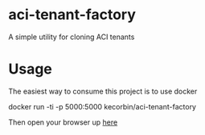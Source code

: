 # aci-tenant-factory
A simple utility for cloning ACI tenants

# Usage

The easiest way to consume this project is to use docker

docker run -ti -p 5000:5000 kecorbin/aci-tenant-factory

Then open your browser up [here](http://127.0.0.1:5000/)

